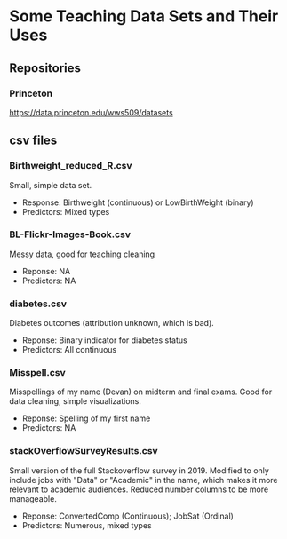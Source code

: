 # Some Teaching Data Sets and Their Uses 

## Repositories

### Princeton

https://data.princeton.edu/wws509/datasets

## csv files

### Birthweight_reduced_R.csv

Small, simple data set.

- Response: Birthweight (continuous) or LowBirthWeight (binary)
- Predictors: Mixed types


### BL-Flickr-Images-Book.csv

Messy data, good for teaching cleaning

- Reponse: NA
- Predictors: NA


### diabetes.csv

Diabetes outcomes (attribution unknown, which is bad).

- Reponse: Binary indicator for diabetes status
- Predictors: All continuous


### Misspell.csv

Misspellings of my name (Devan) on midterm and final exams. Good for data cleaning, simple visualizations.

- Reponse: Spelling of my first name 
- Predictors: NA



### stackOverflowSurveyResults.csv

Small version of the full Stackoverflow survey in 2019. Modified to only include jobs with "Data" or "Academic" in the name, which makes it more relevant to academic audiences. Reduced number columns to be more manageable.

- Reponse: ConvertedComp (Continuous); JobSat (Ordinal)
- Predictors: Numerous, mixed types
